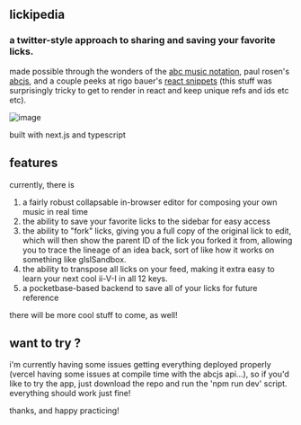 ## lickipedia 
### a twitter-style approach to sharing and saving your favorite licks.

made possible through the wonders of the [abc music notation](https://abcnotation.com/), paul rosen's [abcjs](https://github.com/paulrosen/abcjs), and a couple peeks at rigo bauer's [react snippets](https://github.com/rigobauer/react-abcjs) (this stuff was surprisingly tricky to get to render in react and keep unique refs and ids etc etc).

![image](https://user-images.githubusercontent.com/79169638/199057720-836f78f7-b2f9-416e-adcd-e06d7c387581.png)

built with next.js and typescript

## features 
currently, there is 
1. a fairly robust collapsable in-browser editor for composing your own music in real time
2. the ability to save your favorite licks to the sidebar for easy access
3. the ability to "fork" licks, giving you a full copy of the original lick to edit, which will then show the parent ID of the lick you forked it from, allowing you to trace the lineage of an idea back, sort of like how it works on something like glslSandbox.
4. the ability to transpose all licks on your feed, making it extra easy to learn your next cool ii-V-I in all 12 keys.
5. a pocketbase-based backend to save all of your licks for future reference

there will be more cool stuff to come, as well!

## want to try ? 
i'm currently having some issues getting everything deployed properly (vercel having some issues at compile time with the abcjs api...), so if you'd like to try the app, just download the repo and run the 'npm run dev' script. everything should work just fine!

thanks, and happy practicing! 